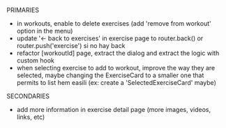 PRIMARIES
- in workouts, enable to delete exercises (add 'remove from workout' option in the menu)
- update '<- back to exercises' in exercise page to router.back() or router.push('exercise') si no hay back
- refactor [workoutId] page, extract the dialog and extract the logic with custom hook
- when selecting exercise to add to workout, improve the way they are selected, maybe changing the ExerciseCard to a smaller one that permits to list hem easili (ex: create a 'SelectedExerciseCard' maybe)


SECONDARIES
- add more information in exercise detail page (more images, videos, links, etc)